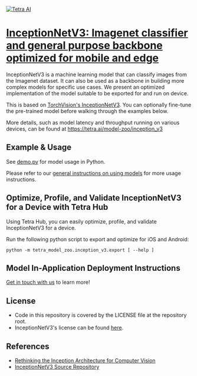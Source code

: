 [![Tetra AI](https://tetra.ai/img/logo.svg)](https://tetra.ai/)

# [InceptionNetV3: Imagenet classifier and general purpose backbone optimized for mobile and edge](https://tetra.ai/model-zoo/inception_v3)

InceptionNetV3 is a machine learning model that can classify images from the Imagenet dataset.
It can also be used as a backbone in building more complex models for specific use cases.
We present an optimized implementation of the model suitable to be exported for and run on device.

This is based on [TorchVision's InceptionNetV3](https://github.com/pytorch/vision/blob/main/torchvision/models/inception.py). You can optionally
fine-tune the pre-trained model before walking through the examples below.

More details, such as model latency and throughput running on various devices, can be found at https://tetra.ai/model-zoo/inception_v3

## Example & Usage
See [demo.py](../imagenet_classifier/demo.py) for model usage in Python.

Please refer to our [general instructions on using models](../../#tetra-model-zoo) for more usage instructions.

## Optimize, Profile, and Validate InceptionNetV3 for a Device with Tetra Hub
Using Tetra Hub, you can easily optimize, profile, and validate InceptionNetV3 for a device.

Run the following python script to export and optimize for iOS and Android:
```
python -m tetra_model_zoo.inception_v3.export [ --help ]
```

## Model In-Application Deployment Instructions
<a href="mailto:support@tetra.ai?subject=Request Access for Tetra Hub&body=Interest in using InceptionV3 in model zoo for deploying on-device.">Get in touch with us</a> to learn more!

## License
- Code in this repository is covered by the LICENSE file at the repository root.
- InceptionNetV3's license can be found [here](https://github.com/pytorch/vision/blob/main/LICENSE).

## References
* [Rethinking the Inception Architecture for Computer Vision](http://arxiv.org/abs/1512.00567)
* [InceptionNetV3 Source Repository](https://github.com/pytorch/vision/blob/main/torchvision/models/inception.py)
